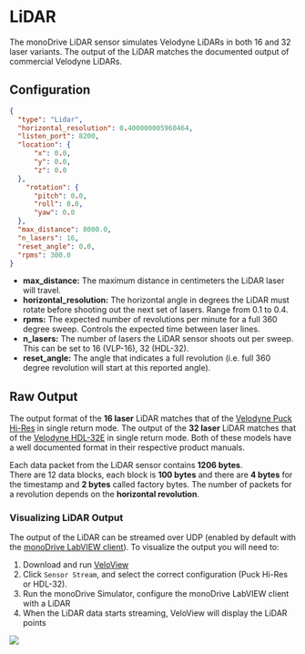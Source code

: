 # LiDAR

The monoDrive LiDAR sensor simulates Velodyne LiDARs in both 16 and 32 laser variants. The output of the LiDAR matches the documented output of commercial Velodyne LiDARs.

## Configuration

``` json
{
  "type": "Lidar",
  "horizontal_resolution": 0.400000005960464,
  "listen_port": 8200,
  "location": {
      "x": 0.0,
      "y": 0.0,
      "z": 0.0
  },
    "rotation": {
      "pitch": 0.0,
      "roll": 0.0,
      "yaw": 0.0
  },
  "max_distance": 8000.0,
  "n_lasers": 16,
  "reset_angle": 0.0,
  "rpms": 300.0
}
```

- **max_distance:** The maximum distance in centimeters the LiDAR laser will travel.
- **horizontal_resolution:** The horizontal angle in degrees the LiDAR must rotate before shooting out the next set of lasers. Range from 0.1 to 0.4.
- **rpms:** The expected number of revolutions per minute for a full 360 degree sweep. Controls the expected time between laser lines.
- **n_lasers:** The number of lasers the LiDAR sensor shoots out per sweep. This can be set to 16 (VLP-16), 32 (HDL-32).
- **reset_angle:** The angle that indicates a full revolution (i.e. full 360 degree revolution will start at this reported angle).

## Raw Output

The output format of the **16 laser** LiDAR matches that of the 
[Velodyne Puck Hi-Res](https://velodynelidar.com/products/puck-hi-res/) in 
single return mode. The output of the **32 laser** LiDAR matches that of the 
[Velodyne HDL-32E](https://velodynelidar.com/products/hdl-32e/) in single return 
mode. Both of these models have a well documented format in their respective 
product manuals.

Each data packet from the LiDAR sensor contains **1206 bytes**.  
There are 12 data blocks, each block is **100 bytes** and there are **4 bytes** 
for the timestamp and **2 bytes** called factory bytes. The number of packets 
for a revolution depends on the **horizontal revolution**.  

### Visualizing LiDAR Output

The output of the LiDAR can be streamed over UDP (enabled by default with the 
[monoDrive LabVIEW client](../../LV_client/quick_start/LabVIEW_client_quick_start)). 
To visualize the output you will need to:

1. Download and run [VeloView](https://www.paraview.org/VeloView/)
1. Click `Sensor Stream`, and select the correct configuration (Puck Hi-Res or HDL-32).
1. Run the monoDrive Simulator, configure the monoDrive LabVIEW client with a LiDAR
1. When the LiDAR data starts streaming, VeloView will display the LiDAR points

<p class="img_container">
  <img class="lg_img" src="https://github.com/monoDriveIO/Client/raw/master/WikiPhotos/lidarsensor.PNG"/>
</p>  
